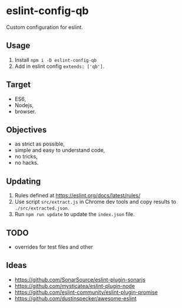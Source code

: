 # eslint-config-qb

Custom configuration for eslint.

## Usage
1. Install `npm i -D eslint-config-qb`
2. Add in eslint config `extends: ['qb']`.

## Target
- ES6,
- Nodejs,
- browser.

## Objectives
- as strict as possible,
- simple and easy to understand code,
- no tricks,
- no hacks.

## Updating
1. Rules defined at https://eslint.org/docs/latest/rules/
2. Use script `src/extract.js` in Chrome dev tools and copy results to `./src/extracted.json`.
3. Run `npm run update` to update the `index.json` file.

## TODO
- overrides for test files and other

## Ideas
- https://github.com/SonarSource/eslint-plugin-sonarjs
- https://github.com/mysticatea/eslint-plugin-node
- https://github.com/eslint-community/eslint-plugin-promise
- https://github.com/dustinspecker/awesome-eslint
